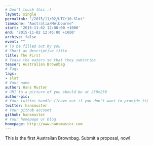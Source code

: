 ```yaml
---
# Don't touch this ;)
layout: single
permalink: "/2015/11/02/UTC+10-Slot"
timezone: "Australia/Melbourne"
start: '2015-11-02 12:00:00 +1000'
end: '2015-11-02 12:45:00 +1000'
archive: false
event: ""
# To be filled out by you
# Short an descriptive title
title: The First
# Tease the eaters so that they subscribe
teaser: Australian Brownbag
# Tags
tags:
- slot
# Your name
author: Hans Muster
# URI to a picture of you should be at 250x250
author-pic:
# Your twitter handle (leave out if you don't want to provide it)
twitter: hansmuster
# Your github account
github: hansmuster
# Your homepage or blog
homepage: http://www.hansmuster.com
---
```

This is the first Australian Brownbag. Submit a proposal, now!

